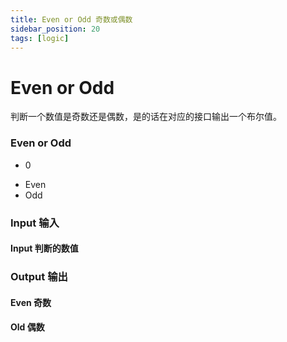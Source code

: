 ```yaml
---
title: Even or Odd 奇数或偶数
sidebar_position: 20
tags: [logic]
---
```


# Even or Odd

判断一个数值是奇数还是偶数，是的话在对应的接口输出一个布尔值。

<div className="patch-container">
    <div className="patch processor">
        <h3>Even or Odd</h3>
        <ul className="inputs">
            <li><span>0</span></li>
        </ul>
        <ul className="outputs">
            <li>Even <span className="checkbox-off"></span></li>
            <li>Odd <span className="checkbox-off"></span></li>
        </ul>
    </div>
</div>


<div className="port-descriptions">
<div className="inputs">

### Input 输入

#### Input 判断的数值

</div>
<div className="outputs">

### Output 输出

#### Even 奇数

#### Old 偶数


</div>
</div>